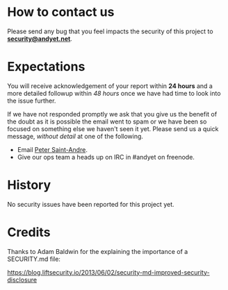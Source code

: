 # How to contact us

Please send any bug that you feel impacts the security of this project to **security@andyet.net**.

# Expectations

You will receive acknowledgement of your report within **24 hours** and a more detailed followup within *48 hours* once we have had time to look into the issue further.

If we have not responded promptly we ask that you give us the benefit of the doubt as it is possible the email went to spam or we have been so focused on something else we haven't seen it yet.  Please send us a quick message, *without detail* at one of the following.

- Email [Peter Saint-Andre](mailto:peter@andyet.net).
- Give our ops team a heads up on IRC in #andyet on freenode.

# History

No security issues have been reported for this project yet.

# Credits

Thanks to Adam Baldwin for the explaining the importance of a SECURITY.md file:

https://blog.liftsecurity.io/2013/06/02/security-md-improved-security-disclosure
